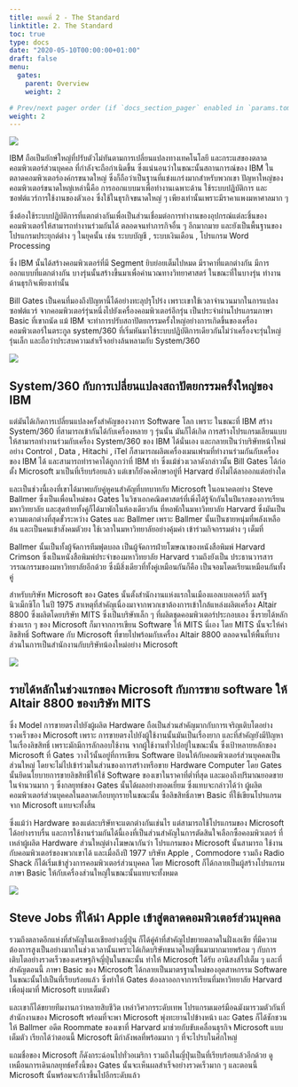 ```yaml
---
title: ตอนที่ 2 - The Standard
linktitle: 2. The Standard
toc: true
type: docs
date: "2020-05-10T00:00:00+01:00"
draft: false
menu:
  gates:
    parent: Overview
    weight: 2

# Prev/next pager order (if `docs_section_pager` enabled in `params.toml`)
weight: 2
---
```


![](https://t0.blockdit.com/photos/2019/09/5d769d91d40e7e0ccef507c7_800x0xcover_tSTJ_iVv.jpg)

IBM ถือเป็นยักษ์ใหญ่ที่ปรับตัวไม่ทันตามการเปลี่ยนแปลงทางเทคโนโลยี และกระแสของตลาดคอมพิวเตอร์ส่วนบุคคล ที่กำลังจะถือกำเนิดขึ้น ซึ่งแน่นอนว่าในขณะนั้นสถานการณ์ของ IBM ในตลาดคอมพิวเตอร์องค์กรขนาดใหญ่ ซึ่งก็ถือว่าเป็นฐานที่แข่งแกร่งมากสำหรับพวกเขา ปัญหาใหญ่ของคอมพิวเตอร์ขนาดใหญ่เหล่านี้คือ การออกแบบมาเพื่อทำงานเฉพาะด้าน ใช้ระบบปฏิบัติการ และซอฟต์แวร์การใช้งานของตัวเอง ซึ่งใช้ในธุรกิจขนาดใหญ่ ๆ เพียงเท่านั้นเพราะมีราคาแพงมหาศาลมาก ๆ

ซึ่งต้องใช้ระบบปฏิบัติการที่แตกต่างกันเพื่อเป็นส่วนเชื่อมต่อการทำงานของอุปกรณ์แต่ละชิ้นของคอมพิวเตอร์ให้สามารถทำงานร่วมกันได้ ตลอดจนทำภารกิจอื่น ๆ อีกมากมาย และยังเป็นพื้นฐานของโปรแกรมประยุกต์ต่าง ๆ ในยุคนั้น เช่น ระบบบัญชี , ระบบเงินเดือน , โปรแกรม Word Processing

ซึ่ง IBM นั้นได้สร้างคอมพิวเตอร์ที่มี Segment ยิบย่อยเต็มไปหมด มีราคาที่แตกต่างกัน มีการออกแบบที่แตกต่างกัน บางรุ่นนั้นสร้างขึ้นมาเพื่อคำนวณทางวิทยาศาสตร์ ในขณะที่ในบางรุ่น ทำงานด้านธุรกิจเพียงเท่านั้น

Bill Gates เป็นคนที่มองถึงปัญหานี้ได้อย่างทะลุปรุโปร่ง เพราะเขาใช้เวลาจำนวนมากในการแปลงซอฟต์แวร์ จากคอมพิวเตอร์รุ่นหนึ่งไปยังเครื่องคอมพิวเตอร์อีกรุ่น เป็นประจำผ่านโปรแกรมภาษา Basic ที่เขาถนัด แม้ IBM จะทำการปรับสถาปัตยกรรมครั้งใหญ่อย่างการเกิดขึ้นของเครื่องคอมพิวเตอร์ในตระกูล system/360 ที่เริ่มหันมาใช้ระบบปฏิบัติการเดียวกันไม่ว่าเครื่องจะรุ่นใหญ่รุ่นเล็ก และถือว่าประสบความสำเร็จอย่างล้นหลามกับ System/360

![](https://t0.blockdit.com/photos/2019/09/5d769db855faca0cc6ebdeb6_800x0xcover_grfnz326.jpg)

## System/360 กับการเปลี่ยนแปลงสถาปัตยกรรมครั้งใหญ่ของ IBM

แต่มันได้เกิดการเปลี่ยนแปลงครั้งสำคัญของวงการ Software โลก เพราะ ในขณะที่ IBM สร้าง System/360 ที่สามารถเข้ากันได้กับเครื่องหลาย ๆ รุ่นนั้น มันก็ได้เกิด การสร้างโปรแกรมเลียนแบบให้สามารถทำงานร่วมกับเครื่อง System/360 ของ IBM ได้นั่นเอง และกลายเป็นว่าบริษัทหน้าใหม่อย่าง Control , Data , Hitachi , iTel ก็สามารถผลิตเครื่องเมนเฟรมที่ทำงานร่วมกันกับเครื่องของ IBM ได้ และสามารถทำราคาได้ถูกกว่าที่ IBM ทำ ซึ่งแม้ช่วงเวลาดังกล่าวนั้น Bill Gates ได้ก่อตั้ง Microsoft มาเป็นที่เรียบร้อยแล้ว แต่เขาก็ยังคงศึกษาอยู่ที่ Harvard ยังไม่ได้ลาออกแต่อย่างใด

และเป็นช่วงนี้เองที่เขาได้มาพบกับคู่หูคนสำคัญที่บทบาทกับ Microsoft ในอนาคตอย่าง Steve Ballmer ซึ่งเป็นเพื่อนใหม่ของ Gates ในวิชาเอกคณิตศาสตร์ที่เพิ่งได้รู้จักกันในปีแรกของการเรียนมหาวิทยาลัย และสุดท้ายทั้งคู่ก็ได้มาพักในห้องเดียวกัน ที่หอพักในมหาวิทยาลัย Harvard ซึ่งมันเป็นความแตกต่างที่สุดขั้วระหว่าง Gates และ Ballmer เพราะ Ballmer นั้นเป็นชายหนุ่มที่พลังเหลือล้น และเป็นคนเข้าสังคมตัวยง ใช้เวลาในมหาวิทยาลัยอย่างคุ้มค่า เข้าร่วมกิจกรรมต่าง ๆ เต็มที่

Ballmer นั้นเป็นทั้งผู้จัดการทีมฟุตบอล เป็นผู้จัดการฝ่ายโฆษณาของหนังสือพิมพ์ Harvard Crimson ซึ่งเป็นหนังสือพิมพ์ประจำของมหาวิทยาลัย Harvard รวมถึงยังเป็น ประธานวารสารวรรณกรรมของมหาวิทยาลัยอีกด้วย ซึ่งมีสิ่งเดียวที่ทั้งคู่เหมือนกันก็คือ เป็นจอมโดดเรียนเหมือนกันทั้งคู่

สำหรับบริษัท Microsoft ของ Gates นั้นตั้งสำนักงานแห่งแรกในเมืองแอลเบอเคอร์กี มลรัฐนิวเม็กซิโก ในปี 1975 สาเหตุที่สำคัญเนื่องมาจากพวกเขาต้องการเข้าใกล้แหล่งผลิตเครื่อง Altair 8800 ซึ่งผลิตโดยบริษัท MITS ซึ่งเป็นบริษัทเล็ก ๆ ที่ผลิตชุดคอมพิวเตอร์ประกอบเอง ซึ่งรายได้หลักช่วงแรก ๆ ของ Microsoft ก็มาจากการเขียน Software ให้ MITS นี่เอง โดย MITS นั้นจะให้ค่าลิขสิทธิ์ Software กับ Microsoft ที่ขายไปพร้อมกับเครื่อง Altair 8800 ตลอดจนให้พื้นที่บางส่วนในการเป็นสำนักงานกับบริษัทน้องใหม่อย่าง Microsoft

![](https://t0.blockdit.com/photos/2019/09/5d769df5d40e7e0ccef52ede_800x0xcover_eMG4aKMD.jpg)

## รายได้หลักในช่วงแรกของ Microsoft กับการขาย software ให้ Altair 8800 ของบริษัท MITS

ซึ่ง Model การขายตรงไปยังผู้ผลิต Hardware ถือเป็นส่วนสำคัญมากกับการเจริญเติบโตอย่างรวดเร็วของ Microsoft เพราะ การขายตรงไปยังผู้ใช้งานนั้นมันเป็นเรื่องยาก และที่สำคัญยังมีปัญหาในเรื่องลิขสิทธิ์ เพราะมักมีการลักลอบใช้งาน จากผู้ใช้งานทั่วไปอยู่ในขณะนั้น ซึ่งเป้าหลายหลักของ Microsoft ที่ Gates วางไว้นั้นอยู่ที่การเขียน Software ป้อนให้กับคอมพิวเตอร์ส่วนบุคคลเป็นส่วนใหญ่ โดยจะไม่ไปเข้าร่วมในส่วนของการสร้างหรือขาย Hardware Computer โดย Gates นั้นยึดนโยบายการขายลิขสิทธิ์ให้ใช้ Software ของเขาในราคาที่ต่ำที่สุด และมองถึงปริมาณยอดขายในจำนวนมาก ๆ ซึ่งกลยุทธ์ของ Gates นั้นได้ผลอย่างยอดเยี่ยม ซึ่งแทบจะกล่าวได้ว่า ผู้ผลิตคอมพิวเตอร์ส่วนบุคคลในตลาดเกือบทุกรายในขณะนั้น ซื้อลิขสิทธิ์ภาษา Basic ที่ใช้เขียนโปรแกรมจาก Microsoft แทบจะทั้งสิ้น

ซึ่งแม้ว่า Hardware ของแต่ละบริษัทจะแตกต่างกันเช่นไร แต่สามารถใช้โปรแกรมของ Microsoft ได้อย่างราบรื่น และการใช้งานร่วมกันได้นี้เองที่เป็นส่วนสำคัญในการตัดสินใจเลือกซื้อคอมพิวเตอร์ ที่เหล่าผู้ผลิต Hardware ส่วนใหญ่ต่างโฆษณากันว่า โปรแกรมของ Microsoft นั้นสามารถ ใช้งานกับคอมพิวเตอร์ของพวกเขาได้ และเมื่อถึงปี 1977 บริษัท Apple , Commodore รวมถึง Radio Shack ก็ได้เริ่มเข้าสู่วงการคอมพิวเตอร์ส่วนบุคคล โดย Microsoft ก็ได้กลายเป็นผู้สร้างโปรแกรมภาษา Basic ให้กับเครื่องส่วนใหญ่ในขณะนั้นแทบจะทั้งหมด

![](https://t0.blockdit.com/photos/2019/09/5d769e2355faca0cc6ebffb6_800x0xcover_0A17Kqc0.jpg)

## Steve Jobs ที่ได้นำ Apple เข้าสู่ตลาดคอมพิวเตอร์ส่วนบุคคล

รวมถึงตลาดอีกแห่งที่สำคัญในเอเชียอย่างญี่ปุ่น ก็ได้คู่ค้าที่สำคัญไปขยายตลาดในฝั่งเอเชีย ที่มีความต้องการสูงเป็นอย่างมากในช่วงเวลานั้นเพราะได้เกิดบริษัทขนาดใหญ่ขึ้นมามากมายพร้อม ๆ กับการเติบโตอย่างรวดเร็วของเศรษฐกิจญี่ปุ่นในขณะนั้น ทำให้ Microsoft ได้รับ อานิสงส์ไปเต็ม ๆ และที่สำคัญตอนนี้ ภาษา Basic ของ Microsoft ได้กลายเป็นมาตรฐานใหม่ของอุตสาหกรรม Software ในขณะนั้นไปเป็นที่เรียบร้อยแล้ว ซึ่งทำให้ Gates ต้องลาออกจาการเรียนที่มหาวิทยาลัย Harvard เพื่อมุ่งมาที่ Microsoft แบบเต็มตัว

และเขาก็ได้ขยายทีมงานกว่าหลายสิบชีวิต เหล่าวิศวกรระดับเทพ โปรแกรมเมอร์มือฉมังมารวมตัวกันที่สำนักงานของ Microsoft พร้อมที่จะพา Microsoft พุ่งทะยานไปข้างหน้า และ Gates ก็ได้ชักชวนให้ Ballmer อดีต Roommate ของเขาที่ Harvard มาช่วยกับขับเคลื่อนธุรกิจ Microsoft แบบเต็มตัว เรียกได้ว่าตอนนี้ Microsoft มีกำลังพลที่พร้อมมาก ๆ ที่จะไปรบในศึกใหญ่

แถมชื่อของ Microsoft ก็ดังกระฉ่อนไปทั่วอเมริกา รวมถึงในญี่ปุ่นเป็นที่เรียบร้อยแล้วอีกด้วย ดูเหมือนการเดินกลยุทธ์ครั้งนี้ของ Gates นั้นจะเห็นผลสำเร็จอย่างรวดเร็วมาก ๆ และตอนนี้ Microsoft นั้นพร้อมจะก้าวขึ้นไปอีกระดับแล้ว

